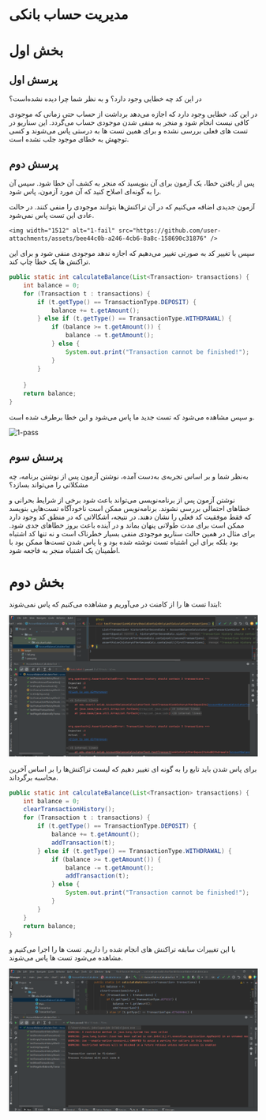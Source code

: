 # مدیریت حساب بانکی


# بخش اول

## پرسش اول
در این کد چه خطایی وجود دارد؟ و به نظر شما چرا دیده نشده‌است؟


در این کد، خطایی وجود دارد که اجازه می‌دهد برداشت از حساب حتی زمانی که موجودی کافی نیست انجام شود و منجر به منفی شدن موجودی حساب می‌گردد. این سناریو در تست های فعلی بررسی نشده و برای همین تست ها به درستی پاس می‌شوند و کسی توجهش به خطای موجود جلب نشده است.


## پرسش دوم
پس از یافتن خطا، یک آزمون برای آن بنویسید که منجر به کشف آن خطا شود. سپس آن را به گونه‌ای اصلاح کنید که آن مورد آزمون، پاس شود.

آزمون جدیدی اضافه می‌کنیم که در آن تراکنش‌ها بتوانند موجودی را منفی کنند. در حالت عادی این تست پاس نمی‌شود.

    <img width="1512" alt="1-fail" src="https://github.com/user-attachments/assets/bee44c0b-a246-4cb6-8a8c-158690c31876" />


سپس با تغییر کد به صورتی تغییر می‌دهیم که اجازه ندهد موجودی منفی شود و برای این تراکنش ها یک خطا چاپ کند.
```java
public static int calculateBalance(List<Transaction> transactions) {
    int balance = 0;
    for (Transaction t : transactions) {
        if (t.getType() == TransactionType.DEPOSIT) {
            balance += t.getAmount();
        } else if (t.getType() == TransactionType.WITHDRAWAL) {
            if (balance >= t.getAmount()) {
                balance -= t.getAmount();
            } else {
                System.out.print("Transaction cannot be finished!");
            }
        }

    }
    return balance;
}
```

و سپس مشاهده می‌شود که تست جدید ما پاس می‌شود و این خطا برطرف شده است.

<img width="1512" alt="1-pass" src="https://github.com/user-attachments/assets/2d45d890-4fa0-4354-bdc1-2d1416e911aa" />

## پرسش سوم
به‌نظر شما و بر اساس تجربه‌ی به‌دست آمده، نوشتن آزمون پس از نوشتن برنامه، چه مشکلاتی را می‌تواند بسازد؟

نوشتن آزمون پس از برنامه‌نویسی می‌تواند باعث شود برخی از شرایط بحرانی و خطاهای احتمالی بررسی نشوند.
برنامه‌نویس ممکن است ناخودآگاه تست‌هایی بنویسد که فقط موفقیت کد فعلی را نشان دهند.
در نتیجه، اشکالاتی که در منطق کد وجود دارد ممکن است برای مدت طولانی پنهان بماند و در آینده باعث بروز خطاهای جدی شود. برای مثال در همین حالت سناریو موجودی منفی بسیار خطرناک است و نه تنها کد اشتباه بود بلکه برای این اشتباه تست نوشته شده بود و با پاس شدن تست‌ها ممکن بود با اطمینان یک اشتباه منجر به فاجعه شود.


# بخش دوم

ابتدا تست ها را از کامنت در می‌آوریم و مشاهده می‌کنیم که پاس نمی‌شوند:

![2-fail.png](2-fail.png)


برای پاس شدن باید تابع را به گونه ای تغییر دهیم که لیست تراکنش‌ها را بر اساس آخرین محاسبه برگرداند.

```java
public static int calculateBalance(List<Transaction> transactions) {
    int balance = 0;
    clearTransactionHistory();
    for (Transaction t : transactions) {
        if (t.getType() == TransactionType.DEPOSIT) {
            balance += t.getAmount();
            addTransaction(t);
        } else if (t.getType() == TransactionType.WITHDRAWAL) {
            if (balance >= t.getAmount()) {
                balance -= t.getAmount();
                addTransaction(t);
            } else {
                System.out.print("Transaction cannot be finished!");
            }
        }
    }
    return balance;
}
```

با این تغییرات سابقه تراکنش های انجام شده را داریم. تست ها را اجرا می‌کنیم و مشاهده می‌شود تست ها پاس می‌شوند.

![2-pass.png](2-pass.png)

